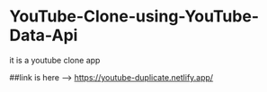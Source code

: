 # YouTube-Clone-using-YouTube-Data-Api
it is a youtube clone app

##link is here --> https://youtube-duplicate.netlify.app/
